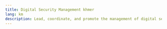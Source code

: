 ```yaml
---
title: Digital Security Management khmer
lang: km
description: Lead, coordinate, and promote the management of digital security including cybersecurity, cybercrime, cyber defence and cyber diplomacy.
---
```

